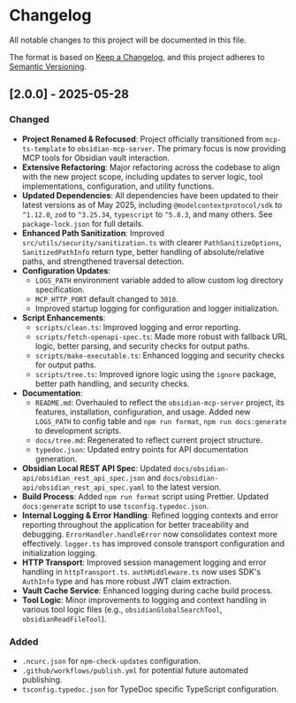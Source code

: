 # Changelog

All notable changes to this project will be documented in this file.

The format is based on [Keep a Changelog](https://keepachangelog.com/en/1.0.0/),
and this project adheres to [Semantic Versioning](https://semver.org/spec/v2.0.0.html).

## [2.0.0] - 2025-05-28

### Changed
- **Project Renamed & Refocused**: Project officially transitioned from `mcp-ts-template` to `obsidian-mcp-server`. The primary focus is now providing MCP tools for Obsidian vault interaction.
- **Extensive Refactoring**: Major refactoring across the codebase to align with the new project scope, including updates to server logic, tool implementations, configuration, and utility functions.
- **Updated Dependencies**: All dependencies have been updated to their latest versions as of May 2025, including `@modelcontextprotocol/sdk` to `^1.12.0`, `zod` to `^3.25.34`, `typescript` to `^5.8.3`, and many others. See `package-lock.json` for full details.
- **Enhanced Path Sanitization**: Improved `src/utils/security/sanitization.ts` with clearer `PathSanitizeOptions`, `SanitizedPathInfo` return type, better handling of absolute/relative paths, and strengthened traversal detection.
- **Configuration Updates**:
    - `LOGS_PATH` environment variable added to allow custom log directory specification.
    - `MCP_HTTP_PORT` default changed to `3010`.
    - Improved startup logging for configuration and logger initialization.
- **Script Enhancements**:
    - `scripts/clean.ts`: Improved logging and error reporting.
    - `scripts/fetch-openapi-spec.ts`: Made more robust with fallback URL logic, better parsing, and security checks for output paths.
    - `scripts/make-executable.ts`: Enhanced logging and security checks for output paths.
    - `scripts/tree.ts`: Improved ignore logic using the `ignore` package, better path handling, and security checks.
- **Documentation**:
    - `README.md`: Overhauled to reflect the `obsidian-mcp-server` project, its features, installation, configuration, and usage. Added new `LOGS_PATH` to config table and `npm run format`, `npm run docs:generate` to development scripts.
    - `docs/tree.md`: Regenerated to reflect current project structure.
    - `typedoc.json`: Updated entry points for API documentation generation.
- **Obsidian Local REST API Spec**: Updated `docs/obsidian-api/obsidian_rest_api_spec.json` and `docs/obsidian-api/obsidian_rest_api_spec.yaml` to the latest version.
- **Build Process**: Added `npm run format` script using Prettier. Updated `docs:generate` script to use `tsconfig.typedoc.json`.
- **Internal Logging & Error Handling**: Refined logging contexts and error reporting throughout the application for better traceability and debugging. `ErrorHandler.handleError` now consolidates context more effectively. `logger.ts` has improved console transport configuration and initialization logging.
- **HTTP Transport**: Improved session management logging and error handling in `httpTransport.ts`. `authMiddleware.ts` now uses SDK's `AuthInfo` type and has more robust JWT claim extraction.
- **Vault Cache Service**: Enhanced logging during cache build process.
- **Tool Logic**: Minor improvements to logging and context handling in various tool logic files (e.g., `obsidianGlobalSearchTool`, `obsidianReadFileTool`).

### Added
- `.ncurc.json` for `npm-check-updates` configuration.
- `.github/workflows/publish.yml` for potential future automated publishing.
- `tsconfig.typedoc.json` for TypeDoc specific TypeScript configuration.
